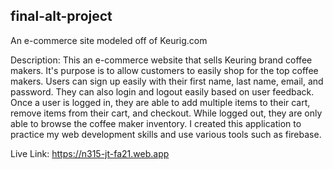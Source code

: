 ## final-alt-project

An e-commerce site modeled off of Keurig.com

Description: This an e-commerce website that sells Keuring brand coffee makers. It's purpose is to allow customers to easily shop for the top coffee makers. Users can sign up easily with their first name, last name, email, and password. They can also login and logout easily based on user feedback. Once a user is logged in, they are able to add multiple items to their cart, remove items from their cart, and checkout. While logged out, they are only able to browse the coffee maker inventory. I created this application to practice my web development skills and use various tools such as firebase.

Live Link: https://n315-jt-fa21.web.app
